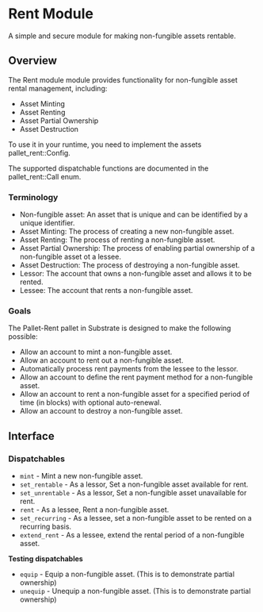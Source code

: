 # Rent Module

A simple and secure module for making non-fungible assets rentable.

## Overview

The Rent module module provides functionality for non-fungible asset rental management, including:

- Asset Minting
- Asset Renting
- Asset Partial Ownership
- Asset Destruction

To use it in your runtime, you need to implement the assets pallet_rent::Config.

The supported dispatchable functions are documented in the pallet_rent::Call enum.

### Terminology

- Non-fungible asset: An asset that is unique and can be identified by a unique identifier.
- Asset Minting: The process of creating a new non-fungible asset.
- Asset Renting: The process of renting a non-fungible asset.
- Asset Partial Ownership: The process of enabling partial ownership of a non-fungible asset ot a lessee.
- Asset Destruction: The process of destroying a non-fungible asset.
- Lessor: The account that owns a non-fungible asset and allows it to be rented.
- Lessee: The account that rents a non-fungible asset.

### Goals

The Pallet-Rent pallet in Substrate is designed to make the following possible:

- Allow an account to mint a non-fungible asset.
- Allow an account to rent out a non-fungible asset.
- Automatically process rent payments from the lessee to the lessor.
- Allow an account to define the rent payment method for a non-fungible asset.
- Allow an account to rent a non-fungible asset for a specified period of time (in blocks) with optional auto-renewal.
- Allow an account to destroy a non-fungible asset.

## Interface

### Dispatchables

- `mint` - Mint a new non-fungible asset.
- `set_rentable` - As a lessor, Set a non-fungible asset available for rent.
- `set_unrentable` - As a lessor, Set a non-fungible asset unavailable for rent.
- `rent` - As a lessee, Rent a non-fungible asset.
- `set_recurring` - As a lessee, set a non-fungible asset to be rented on a recurring basis.
- `extend_rent` - As a lessee, extend the rental period of a non-fungible asset.

**Testing dispatchables**

- `equip` - Equip a non-fungible asset. (This is to demonstrate partial ownership)
- `unequip` - Unequip a non-fungible asset. (This is to demonstrate partial ownership)
